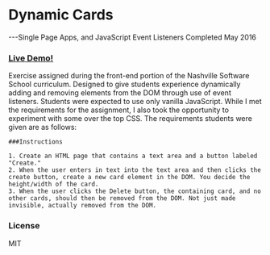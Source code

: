 # Dynamic Cards
 ---Single Page Apps, and JavaScript Event Listeners
 Completed May 2016
### [Live Demo!](http://whitney-mitchell.github.io/dynamic-cards-exercise/)

Exercise assigned during the front-end portion of the Nashville Software School curriculum.
Designed to give students experience dynamically adding and removing elements from the DOM through use of event listeners. Students were expected to use only vanilla JavaScript. While I met the requirements for the assignment, I also took the opportunity to experiment with some over the top CSS. The requirements students were given are as follows:
```
###Instructions

1. Create an HTML page that contains a text area and a button labeled "Create."
2. When the user enters in text into the text area and then clicks the create button, create a new card element in the DOM. You decide the height/width of the card.
3. When the user clicks the Delete button, the containing card, and no other cards, should then be removed from the DOM. Not just made invisible, actually removed from the DOM.

```
### License


MIT
